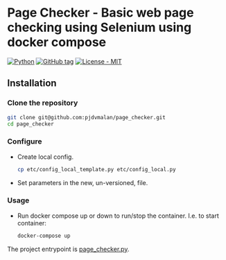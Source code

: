 
# Page Checker - Basic web page checking using Selenium using docker compose

[![Python](https://img.shields.io/badge/Python-3-blue?logo=python&logoColor=white)](https://python.org)
[![GitHub tag](https://img.shields.io/github/tag/pjdvmalan/page_checker?include_prereleases=&sort=semver)](https://github.com/pjdvmalan/page_checker/releases/)
[![License - MIT](https://img.shields.io/badge/License-MIT-blue)](#license)

## Installation

### Clone the repository

```sh
git clone git@github.com:pjdvmalan/page_checker.git
cd page_checker
```

### Configure

- Create local config.

    ```sh
    cp etc/config_local_template.py etc/config_local.py
    ```

- Set parameters in the new, un-versioned, file.

### Usage

- Run docker compose up or down to run/stop the container. I.e. to start container:
    ```sh
    docker-compose up
    ```

The project entrypoint is [page_checker.py](/page_checker.py).
